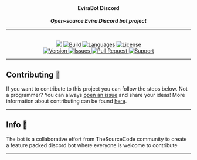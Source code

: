 <div align="center">
<br>
<strong><h4>EviraBot Discord</h4></strong>
<strong><i>Open-source Evira Discord bot project</i></strong>
<br>
<hr>

<br>
<a href="https://app.codacy.com/manual/xrzky/Evira-Bot/dashboard">
    <img src="https://img.shields.io/codacy/grade/d526887638ec494fa1f90078abd8e3e9?logo=codacy&style=for-the-badge">
</a>

<a href="https://travis-ci.com/xrzky/Evira-Bot">
    <img src="https://img.shields.io/travis/com/xrzky/Evira-Bot.svg?style=for-the-badge" alt="Build">
</a>

<a href="https://github.com/xrzky/Evira-Bot">
    <img src="https://img.shields.io/github/languages/top/xrzky/Evira-Bot.svg?colorB=f0db4f&style=for-the-badge" alt="Languages">
</a>

<a href="https://github.com/xrzky/Evira-Bot/blob/master/LICENSE">
    <img src="https://img.shields.io/github/license/XRzky/Evira-Bot?color=blue&style=for-the-badge" alt="License">
</a>

<br>

<a href="https://github.com/xrzky/Evira-Bot">
    <img src="https://img.shields.io/github/package-json/v/xrzky/Evira-Bot.svg?colorB=Orange&style=for-the-badge" alt="Version">
</a>

<a href="https://github.com/xrzky/Evira-Bot/issues">
    <img src="https://img.shields.io/github/issues/xrzky/Evira-Bot.svg?style=for-the-badge&colorB=37f149" alt="Issues">
</a>

<a href="https://github.com/xrzky/Evira-Bot/pulls">
    <img src="https://img.shields.io/github/issues-pr/xrzky/Evira-Bot.svg?style=for-the-badge&colorB=37f149" alt="Pull Request">
</a>

<a href="https://discord.gg/GG69j8w"> 
    <img src="https://img.shields.io/discord/439323863139090434.svg?colorB=Blue&logo=discord&logoColor=white&label=Support&style=for-the-badge" alt="Support">
</a>

</div>
<hr>

## Contributing 📝
If you want to contribute to this project you can follow the steps below.
Not a programmer? You can always [open an issue](https://github.com/xrzky/Evira-Bot/issues/new) and share your ideas!
More information about contributing can be found [here](.github/CONTRIBUTING.md).

---

## Info 📍
The bot is a collaborative effort from TheSourceCode community to create a feature packed discord bot where everyone is welcome to contribute

---
